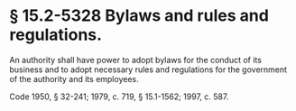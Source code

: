 # § 15.2-5328 Bylaws and rules and regulations.

<p>An authority shall have power to adopt bylaws for the conduct of its business and to adopt necessary rules and regulations for the government of the authority and its employees.</p><p>Code 1950, § 32-241; 1979, c. 719, § 15.1-1562; 1997, c. 587.</p>
